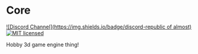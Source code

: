# Core

[![Discord Channel](https://img.shields.io/badge/discord-republic of almost)](https://discord.gg/DU3s4fS)
[![MIT licensed](https://img.shields.io/badge/license-MIT-blue.svg)](#)


Hobby 3d game engine thing!
